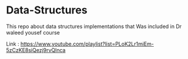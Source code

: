 # Data-Structures

This repo about data structures implementations that Was included in Dr waleed yousef course

Link : https://www.youtube.com/playlist?list=PLoK2Lr1miEm-5zCzKE8siQezj9rvQlnca
